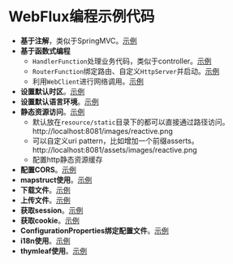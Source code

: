 # WebFlux编程示例代码

- **基于注解**，类似于SpringMVC。[示例](src/main/java/org/epha/web/controller/AnnotatedController.java)
- **基于函数式编程**
    - `HandlerFunction`处理业务代码，类似于controller。[示例](src/main/java/org/epha/web/handler/UserHandler.java)
    - `RouterFunction`绑定路由、自定义`HttpServer`并启动。[示例](src/main/java/org/epha/web/Server.java)
    - 利用`WebClient`进行网络调用。[示例](src/main/java/org/epha/web/Client.java)
- **设置默认时区**。[示例](src/main/java/org/epha/web/configuration/LocaleConfiguration.java)
- **设置默认语言环境**。[示例](src/main/java/org/epha/web/configuration/TimeZoneConfiguration.java)
- **静态资源访问**。[示例](src/main/resources/application.properties)
    - 默认放在`resource/static`目录下的都可以直接通过路径访问。http://localhost:8081/images/reactive.png
    - 可以自定义uri pattern，比如增加一个前缀asserts。http://localhost:8081/assets/images/reactive.png
    - 配置http静态资源缓存
- **配置CORS**。[示例](src/main/java/org/epha/web/configuration/CorsConfiguration.java)
- **mapstruct使用**。[示例](src/main/java/org/epha/web/mapper/PlayerMapper.java)
- **下载文件**。[示例](src/main/java/org/epha/web/controller/DownloadController.java)
- **上传文件**。[示例](src/main/java/org/epha/web/controller/UploadController.java)
- **获取session**。[示例](src/main/java/org/epha/web/controller/SessionController.java)
- **获取cookie**。[示例](src/main/java/org/epha/web/controller/CookieController.java)
- **ConfigurationProperties绑定配置文件**。[示例](src/main/java/org/epha/web/configuration/properties/PppProperties.java)
- **i18n使用**。[示例](src/main/java/org/epha/web/configuration/I18nConfiguration.java)
- **thymleaf使用**。[示例](src/main/java/org/epha/web/controller/ThymleafController.java)